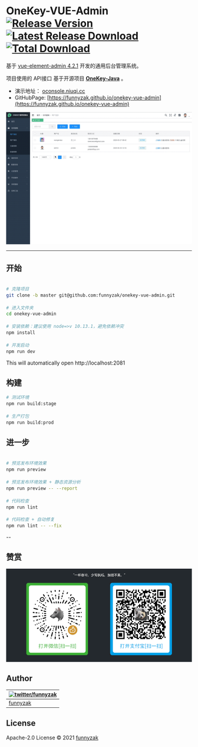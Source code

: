 # OneKey-VUE-Admin [![Release Version](https://img.shields.io/github/release/funnyzak/onekey-vue-admin.svg)](https://github.com/funnyzak/onekey-vue-admin/releases/latest) [![Latest Release Download](https://img.shields.io/github/downloads/funnyzak/onekey-vue-admin/latest/total.svg)](https://github.com/funnyzak/onekey-vue-admin/releases/latest) [![Total Download](https://img.shields.io/github/downloads/funnyzak/onekey-vue-admin/total.svg)](https://github.com/funnyzak/onekey-vue-admin/releases)

基于 [vue-element-admin 4.2.1](https://github.com/PanJiaChen/vue-element-admin) 开发的通用后台管理系统。

项目使用的 API接口 基于开源项目  **[OneKey-Java](https://github.com/funnyzak/onekey-java)** 。

- 演示地址： [oconsole.niuqi.cc](http://oconsole.niuqi.cc)
- GitHubPage: [https://funnyzak.github.io/onekey-vue-admin](https://funnyzak.github.io/onekey-vue-admin)

[![演示](./public/_docs/assets/img/demo.gif)](https://funnyzak.github.io/onekey-vue-admin)

---

## 开始

```bash

# 克隆项目
git clone -b master git@github.com:funnyzak/onekey-vue-admin.git

# 进入文件夹
cd onekey-vue-admin

# 安装依赖：建议使用 node=>v 10.13.1，避免依赖冲突
npm install

# 开发启动
npm run dev
```

This will automatically open http://localhost:2081

## 构建

```bash
# 测试环境
npm run build:stage

# 生产打包
npm run build:prod
```

## 进一步

```bash

# 预览发布环境效果
npm run preview

# 预览发布环境效果 + 静态资源分析
npm run preview -- --report

# 代码检查
npm run lint

# 代码检查 + 自动修复
npm run lint -- --fix
```

--

## 赞赏

![赞赏](./public/_docs/assets/img/coffee.png)

## Author

| [![twitter/funnyzak](https://s.gravatar.com/avatar/c2437e240644b1317a4a356c6d6253ee?s=70)](https://twitter.com/funnyzak 'Follow @funnyzak on Twitter') |
| ------------------------------------------------------------------------------------------------------------------------------------------------------ |
| [funnyzak](https://yycc.me/)                                                                                                                           |

## License

Apache-2.0 License © 2021 [funnyzak](https://github.com/funnyzak)
